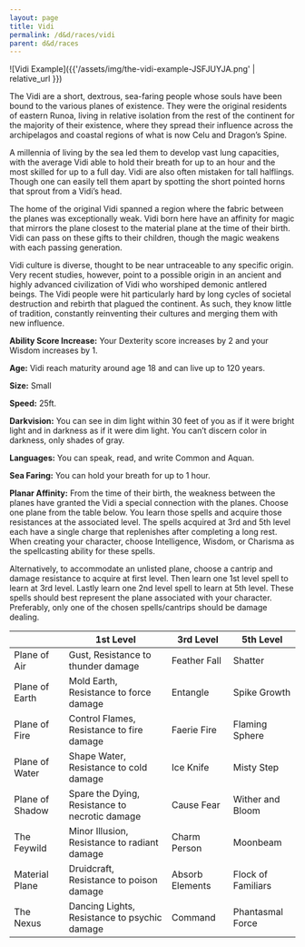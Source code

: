```yaml
---
layout: page
title: Vidi
permalink: /d&d/races/vidi
parent: d&d/races
---
```


![Vidi Example]({{'/assets/img/the-vidi-example-JSFJUYJA.png' | relative_url }})

The Vidi are a short, dextrous, sea-faring people whose souls have been bound to the various planes of existence. They were the original residents of eastern Runoa, living in relative isolation from the rest of the continent for the majority of their existence, where they spread their influence across the archipelagos and coastal regions of what is now Celu and Dragon’s Spine.

A millennia of living by the sea led them to develop vast lung capacities, with the average Vidi able to hold their breath for up to an hour and the most skilled for up to a full day. Vidi are also often mistaken for tall halflings. Though one can easily tell them apart by spotting the short pointed horns that sprout from a Vidi’s head.

The home of the original Vidi spanned a region where the fabric between the planes was exceptionally weak. Vidi born here have an affinity for magic that mirrors the plane closest to the material plane at the time of their birth. Vidi can pass on these gifts to their children, though the magic weakens with each passing generation.

Vidi culture is diverse, thought to be near untraceable to any specific origin. Very recent studies, however, point to a possible origin in an ancient and highly advanced civilization of Vidi who worshiped demonic antlered beings. The Vidi people were hit particularly hard by long cycles of societal destruction and rebirth that plagued the continent. As such, they know little of tradition, constantly reinventing their cultures and merging them with new influence.

**Ability Score Increase:** Your Dexterity score increases by 2 and your Wisdom increases by 1.

**Age:** Vidi reach maturity around age 18 and can live up to 120 years.

**Size:** Small

**Speed:** 25ft.

**Darkvision:** You can see in dim light within 30 feet of you as if it were bright light and in darkness as if it were dim light. You can’t discern color in darkness, only shades of gray.

**Languages:** You can speak, read, and write Common and Aquan.

**Sea Faring:** You can hold your breath for up to 1 hour.

**Planar Affinity:** From the time of their birth, the weakness between the planes have granted the Vidi a special connection with the planes. Choose one plane from the table below. You learn those spells and acquire those resistances at the associated level. The spells acquired at 3rd and 5th level each have a single charge that replenishes after completing a long rest. When creating your character, choose Intelligence, Wisdom, or Charisma as the spellcasting ability for these spells.

Alternatively, to accommodate an unlisted plane, choose a cantrip and damage resistance to acquire at first level. Then learn one 1st level spell to learn at 3rd level. Lastly learn one 2nd level spell to learn at 5th level. These spells should best represent the plane associated with your character. Preferably, only one of the chosen spells/cantrips should be damage dealing.

|   | 1st Level | 3rd Level | 5th Level |
| - | --------- | --------- | --------- |
| Plane of Air | Gust, Resistance to thunder damage | Feather Fall | Shatter |
| Plane of Earth | Mold Earth, Resistance to force damage | Entangle | Spike Growth |
| Plane of Fire | Control Flames, Resistance to fire damage | Faerie Fire | Flaming Sphere |
| Plane of Water | Shape Water, Resistance to cold damage  | Ice Knife | Misty Step |
| Plane of Shadow | Spare the Dying, Resistance to necrotic damage | Cause Fear | Wither and Bloom |
| The Feywild | Minor Illusion, Resistance to radiant damage | Charm Person	 | Moonbeam |
| Material Plane | Druidcraft, Resistance to poison damage | Absorb Elements | Flock of Familiars |
| The Nexus | Dancing Lights, Resistance to psychic damage | Command | Phantasmal Force |
